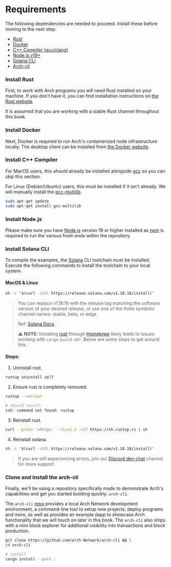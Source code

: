 # Requirements

The following dependencies are needed to proceed. Install these before moving to the next step.

- [Rust]
- [Docker]
- [C++ Compiler (gcc/clang)]
- [Node.js v19+]
- [Solana CLI]
- [Arch-cli]

### Install Rust
First, to work with Arch programs you will need Rust installed on your machine. If you don't have it, you can find installation instructions on [the Rust website].

It is assumed that you are working with a stable Rust channel throughout this book.

### Install Docker
Next, Docker is required to run Arch's containerized node infrastructure locally. The desktop client can be installed from [the Docker website].

### Install C++ Compiler

For MacOS users, this *should* already be installed alongside [gcc] so you can skip this section.

For Linux (Debian/Ubuntu) users, this must be installed if it isn't already. We will manually install the [gcc-multilib].
```bash
sudo apt-get update
sudo apt-get install gcc-multilib
```

### Install Node.js

Please make sure you have [Node.js] version 19 or higher installed as [npm] is required to run the various front-ends within the repository. 

### Install Solana CLI

To compile the examples, the [Solana] CLI toolchain must be installed. Execute the following commands to install the toolchain to your local system.

#### MacOS & Linux

```bash
sh -c "$(curl -sSfL https://release.solana.com/v1.18.18/install)"
```

> You can replace v1.18.18 with the release tag matching the software version of your desired release, or use one of the three symbolic channel names: stable, beta, or edge. 
>
> Ref: [Solana Docs].

> ⚠️ **NOTE:** Installing [rust] through [Homebrew] likely leads to issues working with `cargo-build-sbf`. Below are some steps to get around this.

#### Steps:

1. Uninstall rust.
```bash
rustup uninstall self
```

2. Ensure rust is completely removed.
```bash
rustup --version

# should result:
zsh: command not found: rustup
```

3. Reinstall rust.
```bash
curl --proto '=https' --tlsv1.2 -sSf https://sh.rustup.rs | sh
```

4. Reinstall solana.
```bash
sh -c "$(curl -sSfL https://release.solana.com/v1.18.18/install)"
```

> If you are still experiencing errors, join our [Discord dev-chat] channel for more support.

### Clone and install the arch-cli

Finally, we'll be using a repository specifically made to demonstrate Arch's capabilities and get you started building quickly: `arch-cli`. 

The `arch-cli` [repo] provides a local Arch Network development environment, a command-line tool to setup new projects, deploy programs and more, as well as provides an example dapp to showcase Arch functionality that we will touch on later in this book. The `arch-cli` also ships with a mini block explorer for additional visibility into transactions and block production.

```bash
git clone https://github.com/arch-Network/arch-cli && \
cd arch-cli

# install
cargo install --path .
```

<!-- Internal -->
[Rust]: #install-rust
[Docker]: #install-docker
[C++ Compiler (gcc/clang)]: #install-c-compiler
[Node.js v19+]: #install-nodejs
[Solana CLI]: #install-solana-cli
[Arch-cli]: #clone-and-install-the-arch-cli

<!-- External -->
[GCC]: https://gcc.gnu.org/
[gcc-multilib]: https://packages.debian.org/sid/gcc-multilib
[npm]: https://github.com/npm/cli
[eBPF]: https://ebpf.io/
[repo]: https://github.com/arch-Network/arch-cli
[rust]: https://www.rust-lang.org
[Solana]: https://github.com/solana-labs/solana
[Node.js]: https://nodejs.org/en/download/package-manager
[Homebrew]: https://brew.sh/
[Solana Docs]: https://docs.solanalabs.com/cli/install#macos--linux
[the Rust website]: https://www.rust-lang.org/tools/install
[the Docker website]: https://www.docker.com/products/docker-desktop/
[Discord dev-chat]: https://discord.com/channels/1241112027963986001/1270921925991989268
